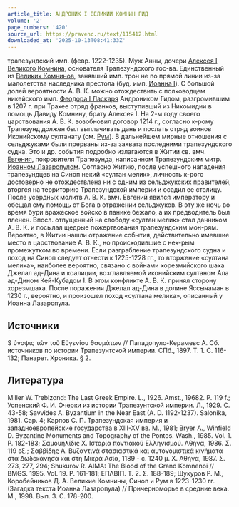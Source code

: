 ```yaml
---
article_title: АНДРОНИК I ВЕЛИКИЙ КОМНИН ГИД
volume: '2'
page_numbers: '420'
source_url: https://pravenc.ru/text/115412.html
downloaded_at: '2025-10-13T08:41:33Z'
---
```


трапезундский имп. (февр. 1222-1235). Муж Анны, дочери [Алексея I Великого Комнина](<https://pravenc.ru/text/АЛЕКСЕЙ I ВЕЛИКИЙ КОМНИН.html>), основателя Трапезундского гос-ва. Единственный из [Великих Комнинов](<https://pravenc.ru/text/Великих Комнинов.html>), занявший имп. трон не по прямой линии из-за малолетства наследника престола (буд. имп. [Иоанна I](<https://pravenc.ru/text/Иоанна I.html>)). С большой долей вероятности А. В. К. можно отождествить с полководцем никейского имп. [Феодора I Ласкаря](<https://pravenc.ru/text/Феодора I Ласкаря.html>) Андроником Гидом, разгромившим в 1207 г. при Трахее отряд франков, выступивший из Никомидии в помощь Давиду Комнину, брату Алексея I. На 2-м году своего царствования А. В. К. возобновил договор 1214 г., согласно к-рому Трапезунд должен был выплачивать дань и послать отряд воинов Иконийскому султанату (см. [Рум](https://pravenc.ru/text/Рум.html)). В дальнейшем мирные отношения с сельджуками были прерваны из-за захвата последними трапезундского судна. Это и др. события подробно излагаются в Житии св. вмч. [Евгения](https://pravenc.ru/text/Евгений.html), покровителя Трапезунда, написанном Трапезундским митр. [Иоанном Лазаропулом](<https://pravenc.ru/text/Иоанном Лазаропулом.html>). Согласно Житию, после успешного нападения трапезундцев на Синоп некий «султан мелик», личность к-рого достоверно не отождествлена ни с одним из сельджукских правителей, вторгся на территорию Трапезундской империи и осадил ее столицу. После усердных молитв А. В. К. вмч. Евгений явился императору и обещал ему помощь от Бога в отражении сельджуков. В эту же ночь во время бури вражеское войско в панике бежало, а их предводитель был пленен. Впосл. отпущенный на свободу «султан мелик» стал данником А. В. К. и посылал щедрые пожертвования трапезундским мон-рям. Вероятно, в Житии нашли отражение события, действительно имевшие место в царствование А. В. К., но происходившие с нек-рым промежутком во времени. Если разграбление трапезундского судна и поход на Синоп следует отнести к 1225-1228 гг., то вторжение «султана мелика», наиболее вероятно, связано с войнами хорезмийского шаха Джелал ад-Дина и коалиции, возглавляемой иконийским султаном Ала ад-Дином Кей-Кубадом I. В этом конфликте А. В. К. принял сторону хорезмшаха. После поражения Джелал ад-Дина в долине Яссычаман в 1230 г., вероятно, и произошел поход «султана мелика», описанный у Иоанна Лазаропула.

## Источники

S
ύνοψις τῶν τοῦ Εὐγενίου θαυμάτων // Пападопуло-Керамевс А. Сб. источников по истории Трапезунтской империи. СПб., 1897. Т. 1. С. 116-132; Панарет. Хроника. § 2.

## Литература

Miller W. Trebizond: The Last Greek Empire. L., 1926. Amst., 19682. P. 119 f.; Успенский Ф. И. Очерки из истории Трапезунтской империи. Л., 1929. С. 43-58; Savvides A. Byzantium in the Near East (A. D. 1192-1237). Salonika, 1981. Cap. 4; Карпов С. П. Трапезундская империя и западноевропейские государства в XIII-XV вв. М., 1981; Bryer A., Winfield D. Byzantine Monuments and Topography of the Pontos. Wash., 1985. Vol. 1. P. 182-183; Σαμουηλίδις Χ. Ιστορία ποντιακού Ελληνισμού. Αθήνα, 1986. Σ. 119 εξ.; Σαββίδης Α. Βυζαντινά στασιαστικά και αυτονομιστικά κινήματα στα Δωδεκάνησα και στη Μικρά Ασία, 1189 - c. 1240 μ. Χ. Αθήνα, 1987. Σ. 273, 277, 294; Shukurov R. ΑΙΜΑ: The Blood of the Grand Komnenoi // BMGS. 1995. Vol. 19. P. 161-181; ΕΠΛΒΙΠ. Τ. 2. Σ. 188-189; 
Шукуров Р. М., Коробейников Д. А. Великие Комнины, Синоп и Рум в 1223-1230 гг. (Загадка текста Иоанна Лазаропула) // Причерноморье в средние века. М., 1998. Вып. 3. С. 178-200.
